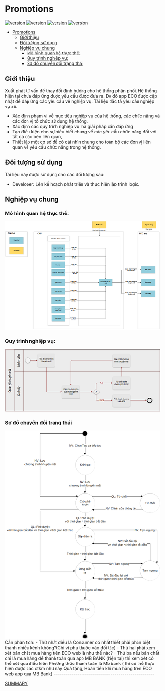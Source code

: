 # Promotions

[![version](https://img.shields.io/badge/repo%20status-active-brightgreen)]()
[![version](https://img.shields.io/badge/version-2.0--release-blue)]()
[![version](https://img.shields.io/badge/contributors-2-blueviolet)]()
![version](https://img.shields.io/badge/last%20change-18%2F10%2F2022-yellowgreen)


- [Promotions](#promotions)
  - [Giới thiệu](#giới-thiệu)
  - [Đối tượng sử dụng](#đối-tượng-sử-dụng)
  - [Nghiệp vụ chung](#nghiệp-vụ-chung)
    - [Mô hình quan hệ thực thể:](#mô-hình-quan-hệ-thực-thể)
    - [Quy trình nghiệp vụ:](#quy-trình-nghiệp-vụ)
    - [Sơ đồ chuyển đổi trạng thái](#sơ-đồ-chuyển-đổi-trạng-thái)
  

## Giới thiệu
Xuất phát từ vấn đề thay đổi định hướng cho hệ thống phân phối. Hệ thống hiện tại chưa đáp ứng được yêu cầu được đưa ra. Do đó app ECO được cập nhật để đáp ứng các yêu cầu về nghiệp vụ. Tài liệu đặc tả yêu cầu nghiệp vụ sẽ:
  -  Xác định phạm vi về mục tiêu nghiệp vụ của hệ thống, các chức năng và các đơn vị tổ chức sử dụng hệ thống.
  - Xác định các quy trình nghiệp vụ mà giải pháp cần đáp ứng
  - Tạo điều kiện cho sự hiểu biết chung về các yêu cầu chức năng đối với tất cả các bên liên quan,
  - Thiết lập một cơ sở để có cái nhìn chung cho toàn bộ các đơn vị liên quan về yêu cầu chức năng trong hệ thống.
## Đối tượng sử dụng

Tài liệu này được sử dụng cho các đối tượng sau:
- Developer: Lên kế hoạch phát triển và thực hiện lập trình logic.

## Nghiệp vụ chung
### Mô hình quan hệ thực thể:
<img src="./public/nghiepvu.png">

 ### Quy trình nghiệp vụ:
 <img src="./public/quytrinh.png">

 ### Sơ đồ chuyển đổi trạng thái
<img src="./public/sodo.png">
Cần phân tích: 
- Thứ nhất điều là Consumer có nhất thiết phải phân biệt thành nhiều kênh không?(Chỉ vì phụ thuộc vào đối tác)
- Thứ hai phải xem xét bản chất mua hàng trên ECO web là như thế nào?
- Thứ ba nếu bản chất chỉ là mua hàng để thanh toán qua app MB BANK (hiện tại) thì xem xét có thể  xét qua điều kiên Phương thức thanh toán là Mb bank ( thì có thể thực hiện được các ctkm như này Quà tặng, Hoàn tiền khi mua hàng trên ECO web app qua MB Bank)
---------------------------------------------------

[SUMMARY](./SUMMARY.md)